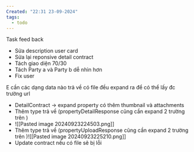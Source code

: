```yaml
---
Created: "22:31 23-09-2024"
tags:
  - todo
---
```


Task feed back
- Sửa description user card
- Sửa lại reponsive detail contract
- Tách giao diện 70/30
- Tách Party a và Party b dễ nhìn hơn 
- Fix user 


E cần các dạng data nào trả về có file đều expand ra để có thể lấy đc trường url 

- DetailContract -> expand property có thêm thumbnail và attachments 
- Thêm type trả về (propertyDetailResponse cũng cần expand 2 trường trên )
- ![[Pasted image 20240923224503.png]]
- Thêm type trả về (propertyUploadResponse cũng cần expand 2 trường trên )![[Pasted image 20240923225210.png]]
- Update contract nếu có file sẽ bị lỗi 